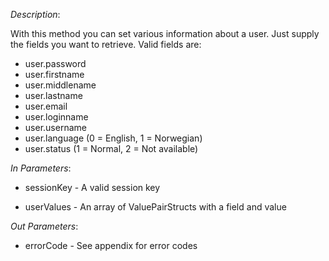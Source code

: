<properties date="2016-06-24"
SortOrder="188"
/>

*Description*:

With this method you can set various information about a user. Just supply the fields you want to retrieve. Valid fields are:

* user.password
* user.firstname
* user.middlename
* user.lastname
* user.email
* user.loginname           
* user.username
* user.language (0 = English, 1 = Norwegian)
* user.status (1 = Normal, 2 = Not available)
                  

*In Parameters*:

* sessionKey      - A valid session key

* userValues       - An array of ValuePairStructs with a field and value

 

*Out Parameters*:

* errorCode  - See appendix for error codes


